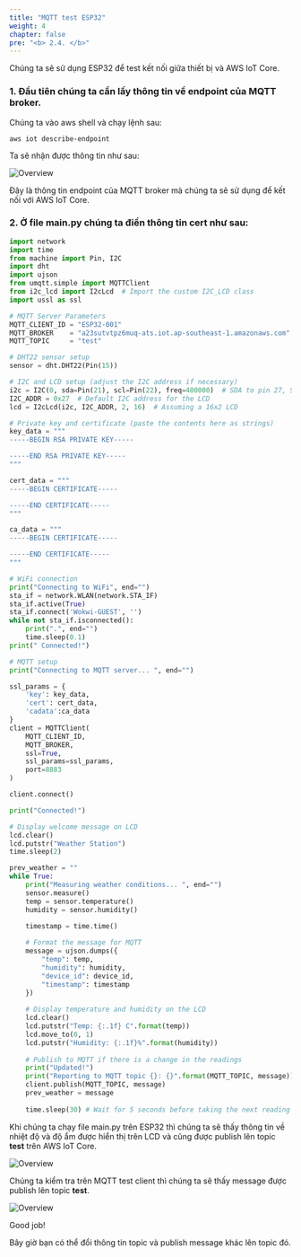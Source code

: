 ```yaml
---
title: "MQTT test ESP32"
weight: 4
chapter: false
pre: "<b> 2.4. </b>"
---
```


Chúng ta sẽ sử dụng ESP32 để test kết nối giữa thiết bị và AWS IoT Core.


### 1. Đầu tiên chúng ta cần lấy thông tin về endpoint của MQTT broker.

Chúng ta vào aws shell và chạy lệnh sau:

    aws iot describe-endpoint

Ta sẽ nhận được thông tin như sau:

![Overview](/fcj-ss2-workshop-003/images/28.png)

Đây là thông tin endpoint của MQTT broker mà chúng ta sẽ sử dụng để kết nối với AWS IoT Core.

### 2. Ở file main.py chúng ta điền thông tin cert như sau:

```python
import network
import time
from machine import Pin, I2C
import dht
import ujson
from umqtt.simple import MQTTClient
from i2c_lcd import I2cLcd  # Import the custom I2C_LCD class
import ussl as ssl

# MQTT Server Parameters
MQTT_CLIENT_ID = "ESP32-001"
MQTT_BROKER    = "a23sutvtpz6muq-ats.iot.ap-southeast-1.amazonaws.com"
MQTT_TOPIC     = "test"

# DHT22 sensor setup
sensor = dht.DHT22(Pin(15))

# I2C and LCD setup (adjust the I2C address if necessary)
i2c = I2C(0, sda=Pin(21), scl=Pin(22), freq=400000)  # SDA to pin 27, SCL to pin 26
I2C_ADDR = 0x27  # Default I2C address for the LCD
lcd = I2cLcd(i2c, I2C_ADDR, 2, 16)  # Assuming a 16x2 LCD

# Private key and certificate (paste the contents here as strings)
key_data = """
-----BEGIN RSA PRIVATE KEY-----

-----END RSA PRIVATE KEY-----
"""

cert_data = """
-----BEGIN CERTIFICATE-----

-----END CERTIFICATE-----
"""

ca_data = """
-----BEGIN CERTIFICATE-----

-----END CERTIFICATE-----
"""

# WiFi connection
print("Connecting to WiFi", end="")
sta_if = network.WLAN(network.STA_IF)
sta_if.active(True)
sta_if.connect('Wokwi-GUEST', '')
while not sta_if.isconnected():
    print(".", end="")
    time.sleep(0.1)
print(" Connected!")

# MQTT setup
print("Connecting to MQTT server... ", end="")

ssl_params = {
    'key': key_data,
    'cert': cert_data,
    'cadata':ca_data
}
client = MQTTClient(
    MQTT_CLIENT_ID, 
    MQTT_BROKER, 
    ssl=True,
    ssl_params=ssl_params,
    port=8883
)

client.connect()

print("Connected!")

# Display welcome message on LCD
lcd.clear()
lcd.putstr("Weather Station")
time.sleep(2)

prev_weather = ""
while True:
    print("Measuring weather conditions... ", end="")
    sensor.measure() 
    temp = sensor.temperature()
    humidity = sensor.humidity()

    timestamp = time.time()
    
    # Format the message for MQTT
    message = ujson.dumps({
        "temp": temp,
        "humidity": humidity,
        "device_id": device_id,
        "timestamp": timestamp
    })
    
    # Display temperature and humidity on the LCD
    lcd.clear()
    lcd.putstr("Temp: {:.1f} C".format(temp))
    lcd.move_to(0, 1)
    lcd.putstr("Humidity: {:.1f}%".format(humidity))
    
    # Publish to MQTT if there is a change in the readings
    print("Updated!")
    print("Reporting to MQTT topic {}: {}".format(MQTT_TOPIC, message))
    client.publish(MQTT_TOPIC, message)
    prev_weather = message
        
    time.sleep(30) # Wait for 5 seconds before taking the next reading
```
Khi chúng ta chạy file main.py trên ESP32 thì chúng ta sẽ thấy thông tin về nhiệt độ và độ ẩm được hiển thị trên LCD và cũng được publish lên topic **test** trên AWS IoT Core.

![Overview](/fcj-ss2-workshop-003/images/29.png)

Chúng ta kiểm tra trên MQTT test client thì chúng ta sẽ thấy message được publish lên topic **test**.

![Overview](/fcj-ss2-workshop-003/images/30.png)

Good job!

Bây giờ bạn có thể đổi thông tin topic và publish message khác lên topic đó.